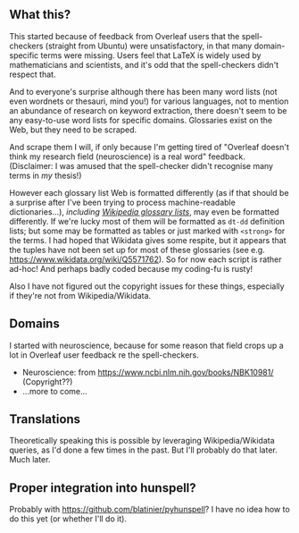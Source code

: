 ## What this?

This started because of feedback from Overleaf users that the spell-checkers (straight from Ubuntu) were unsatisfactory, in that many domain-specific terms were missing. Users feel that LaTeX is widely used by mathematicians and scientists, and it's odd that the spell-checkers didn't respect that.

And to everyone's surprise although there has been many word lists (not even wordnets or thesauri, mind you!) for various languages, not to mention an abundance of research on keyword extraction, there doesn't seem to be any easy-to-use word lists for specific domains. Glossaries exist on the Web, but they need to be scraped.

And scrape them I will, if only because I'm getting tired of "Overleaf doesn't think my research field (neuroscience) is a real word" feedback. (Disclaimer: I was amused that the spell-checker didn't recognise many terms in *my* thesis!)

However each glossary list Web is formatted differently (as if that should be a surprise after I've been trying to process machine-readable dictionaries...), _including [Wikipedia glossary lists](https://en.wikipedia.org/wiki/Category:Wikipedia_glossaries)_, may even be  formatted differently. If we're lucky most of them will be formatted as `dt-dd` definition lists; but some may be formatted as tables or just marked with `<strong>` for the terms. I had hoped that Wikidata gives some respite, but it appears that the tuples have not been set up for most of these glossaries (see e.g. https://www.wikidata.org/wiki/Q5571762). So for now each script is rather ad-hoc! And perhaps badly coded because my coding-fu is rusty!

Also I have not figured out the copyright issues for these things, especially if they're not from Wikipedia/Wikidata.

## Domains
I started with neuroscience, because for some reason that field crops up a lot in Overleaf user feedback re the spell-checkers.

- Neuroscience: from https://www.ncbi.nlm.nih.gov/books/NBK10981/ (Copyright??)
- ...more to come...

## Translations

Theoretically speaking this is possible by leveraging Wikipedia/Wikidata queries, as I'd done a few times in the past. But I'll probably do that later. Much later.

## Proper integration into hunspell?

Probably with https://github.com/blatinier/pyhunspell? I have no idea how to do this yet (or whether I'll do it).
